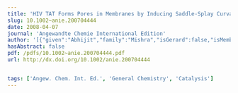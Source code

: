 ```yaml
---
title: 'HIV TAT Forms Pores in Membranes by Inducing Saddle-Splay Curvature: Potential Role of Bidentate Hydrogen Bonding'
slug: 10.1002~anie.200704444
date: 2008-04-07
journal: 'Angewandte Chemie International Edition'
author: '[{"given":"Abhijit","family":"Mishra","isGerard":false,"isMember":true,"isFirst":false,"isCorresponding":false},{"given":"Vernita D.","family":"Gordon","isGerard":false,"isMember":true,"isFirst":false,"isCorresponding":false},{"given":"Lihua","family":"Yang","isGerard":false,"isMember":true,"isFirst":false,"isCorresponding":false},{"given":"Robert","family":"Coridan","isGerard":false,"isMember":true,"isFirst":false,"isCorresponding":false},{"given":"Gerard C. L.","family":"Wong","isGerard":true,"isMember":true,"isFirst":false,"isCorresponding":false}]'
hasAbstract: false
pdf: /pdfs/10.1002~anie.200704444.pdf
url: http://dx.doi.org/10.1002/anie.200704444


tags: ['Angew. Chem. Int. Ed.', 'General Chemistry', 'Catalysis']
---
```

<!--truncate-->
